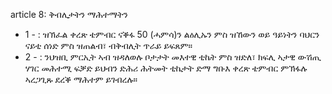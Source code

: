article 8: ቅብሊታትን ማሕተማትን

<ul>
			<li>1 - : ዝኽፈል ቀረጽ ቴምብር ናቕፋ 50 (ሓምሳ)ን ልዕሊኡን ምስ ዝኸውን ወይ ዓይነትን ባህርን ናይቲ ሰነድ ምስ ዝጠልብ፣ ብቅብሊት ጥራይ ይፍጸም።<ul>
			</ul></li>			<li>2 - : ንህዝቢ ምርኢት ኣብ ዝዳለወሉ ቦታታት መእተዊ ቲኬት ምስ ዝድለ፣ ክፍሊ ኣታዊ ውሽጢ ሃገር መሕተሚ ፍቓድ ይህብን ድሕሪ ሕትመት ቲኬታት ድማ ግቡእ ቀረጽ ቴምብር ምኽፋሉ ኣረጋጊጹ ደረቕ ማሕተም ይገብረሉ።<ul>
			</ul></li></ul>